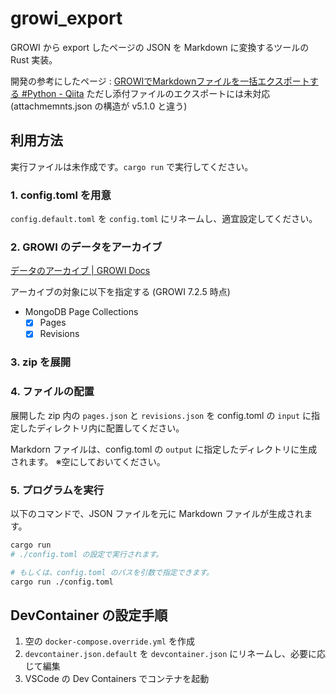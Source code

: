 # growi_export

GROWI から export したページの JSON を Markdown に変換するツールの Rust 実装。

開発の参考にしたページ : [GROWIでMarkdownファイルを一括エクスポートする #Python - Qiita](https://qiita.com/plumchang/items/ef078bdc9e6a18e3f2f4)
ただし添付ファイルのエクスポートには未対応 (attachmemnts.json の構造が v5.1.0 と違う)

## 利用方法

実行ファイルは未作成です。`cargo run` で実行してください。

### 1. config.toml を用意

`config.default.toml` を `config.toml` にリネームし、適宜設定してください。

### 2. GROWI のデータをアーカイブ

[データのアーカイブ | GROWI Docs](https://docs.growi.org/ja/admin-guide/management-cookbook/export.html)

アーカイブの対象に以下を指定する (GROWI 7.2.5 時点)

- MongoDB Page Collections
  - [x] Pages
  - [x] Revisions

### 3. zip を展開

### 4. ファイルの配置

展開した zip 内の `pages.json` と `revisions.json` を config.toml の `input` に指定したディレクトリ内に配置してください。

Markdorn ファイルは、config.toml の `output` に指定したディレクトリに生成されます。
※空にしておいてください。

### 5. プログラムを実行

以下のコマンドで、JSON ファイルを元に Markdown ファイルが生成されます。

```bash
cargo run
# ./config.toml の設定で実行されます。

# もしくは、config.toml のパスを引数で指定できます。
cargo run ./config.toml
```

## DevContainer の設定手順

1. 空の `docker-compose.override.yml` を作成
2. `devcontainer.json.default` を `devcontainer.json` にリネームし、必要に応じて編集
3. VSCode の Dev Containers でコンテナを起動
